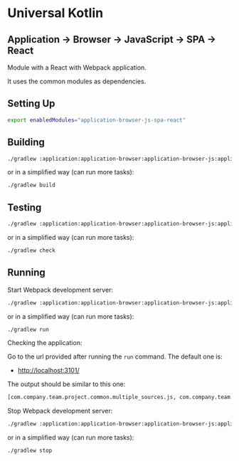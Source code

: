 # Universal Kotlin

## Application -> Browser -> JavaScript -> SPA -> React

Module with a React with Webpack application.

It uses the common modules as dependencies.

<!--
## Screenshot

## Architecture

### Targets

### Source Sets
-->

## Setting Up

```bash
export enabledModules="application-browser-js-spa-react"
```

## Building

```bash
./gradlew :application:application-browser:application-browser-js:application-browser-js-spa:application-browser-js-spa-react:build
```

or in a simplified way (can run more tasks):

```bash
./gradlew build
```

## Testing

```bash
./gradlew :application:application-browser:application-browser-js:application-browser-js-spa:application-browser-js-spa-react:check
```

or in a simplified way (can run more tasks):

```bash
./gradlew check
```

## Running

Start Webpack development server:

```bash
./gradlew :application:application-browser:application-browser-js:application-browser-js-spa:application-browser-js-spa-react:run
```

or in a simplified way (can run more tasks):

```bash
./gradlew run
```

Checking the application:

Go to the url provided after running the `run` command. The default one is:

- [http://localhost:3101/](http://localhost:3101/)

The output should be similar to this one:

```bash
[com.company.team.project.common.multiple_sources.js, com.company.team.project.common.single_source.js.common, com.company.team.project.application.browser.js.spa.react]
```

Stop Webpack development server:

```bash
./gradlew :application:application-browser:application-browser-js:application-browser-js-spa:application-browser-js-spa-react:stop
```

or in a simplified way (can run more tasks):

```bash
./gradlew stop
```
